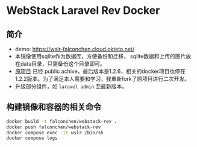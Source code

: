 # WebStack Laravel Rev Docker

## 简介
- demo: <https://wslr-falconchen.cloud.okteto.net/>
- 本镜像使用sqlite作为数据库，方便备份和迁移， sqlite数据和上传的图片放在data目录，只需备份这个目录即可。
- [原项目](https://github.com/uvham521/WebStack-Laravel) 已经 public achive，最后版本是1.2.6，相关的docker项目也停在1.2.2版本。为了满足本人需要和学习，我重新fork了原项目进行二次开发。
- 升级部分组件，如 `laravel admin` 至最新版本。


## 构建镜像和容器的相关命令

``` bash
docker build -t falconchen/webstack-rev .
docker push falconchen/webstack-rev
docker compose exec -it wslr /bin/sh
docker compose logs
```
